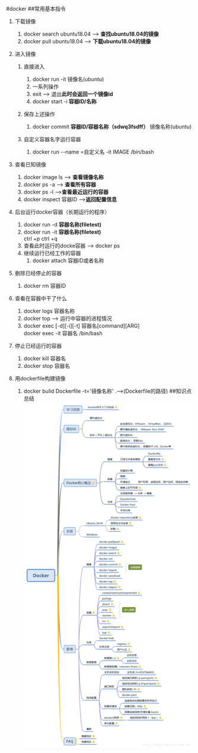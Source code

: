 #docker
##常用基本指令
1. 下载镜像
   1. docker search ubuntu18.04 --> **查找ubuntu18.04的镜像**
   2. docker pull ubuntu18.04 --> **下载ubuntu18.04的镜像**

2. 进入镜像
   1. 直接进入
      1. docker run -it 镜像名(ubuntu) 
      2. 一系列操作
      3. exit --> 退出**此时会返回一个镜像id**
      4. docker start -i **容器ID/名称**
   
   2. 保存上述操作 
      1. docker commit **容器ID/容器名称（sdwq3fsdff）**  镜像名称(ubuntu)
   3. 自定义容器名字运行容器
      1. docker run --name =自定义名 -it IMAGE /bin/bash

3. 查看已知镜像
   1. docker image ls --> **查看镜像名称**
   2. docker ps -a --> **查看所有容器**
   3. docker ps -l -->**查看最近运行的容器** 
   4. docker inspect 容器ID -->**返回配置信息**

4. 后台运行docker容器（长期运行的程序）
   1. docker run -d **容器名称(filetest)** 
   2. docker run -it **容器名称(filetest)**<br/>ctrl +p ctrl +q
   3. 查看此时运行的docke容器 --> docker ps
   4. 继续运行已经工作的容器 
      1. docker attach 容器ID或者名称
5. 删除已经停止的容器
   1. docker rm 容器ID
6. 查看在容器中干了什么
   1. docker logs 容器名称
   2. docker top --> 运行中容器的进程情况
   3. docker exec [-d][-i][-t] 容器名[command][ARG]<br/>docker exec -it 容器名 /bin/bash
7. 停止已经运行的容器
   1. docker kill 容器名
   2. docker stop 容器名
8. 用dockerfile构建镜像
   1. docker bulid Dockerfile -t='镜像名称' .-->(Dockerfile的路径) 
##知识点总结
![image](docker.png)
